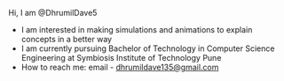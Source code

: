 Hi, I am @DhrumilDave5
- I am interested in making simulations and animations to explain concepts in a better way
- I am currently pursuing Bachelor of Technology in Computer Science Engineering at Symbiosis Institute of Technology Pune
- How to reach me: email - dhrumildave135@gmail.com

<!---
DhrumilDave5/DhrumilDave5 is a special repository because its `README.md` (this file) appears on your GitHub profile.
You can click the Preview link to take a look at your changes.
--->
